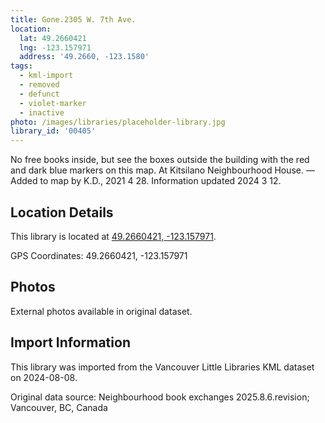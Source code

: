 ```yaml
---
title: Gone.2305 W. 7th Ave.
location:
  lat: 49.2660421
  lng: -123.157971
  address: '49.2660, -123.1580'
tags:
  - kml-import
  - removed
  - defunct
  - violet-marker
  - inactive
photo: /images/libraries/placeholder-library.jpg
library_id: '00405'
---
```

No free books inside, but see the boxes outside the building with the red and dark blue markers on this map.
At Kitsilano Neighbourhood House.
—Added to map by K.D., 2021 4 28.
Information updated 2024 3 12.

## Location Details

This library is located at [49.2660421, -123.157971](https://www.google.com/maps?q=49.2660421,-123.157971).

GPS Coordinates: 49.2660421, -123.157971

## Photos

External photos available in original dataset.

## Import Information

This library was imported from the Vancouver Little Libraries KML dataset on 2024-08-08.

Original data source: Neighbourhood book exchanges 2025.8.6.revision; Vancouver, BC, Canada
